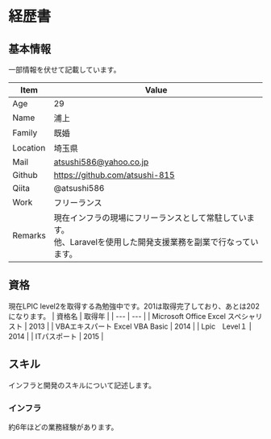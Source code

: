 # 経歴書

## 基本情報

一部情報を伏せて記載しています。

| Item | Value |
| --- | --- |
| Age | 29 |
| Name | 浦上 |
| Family | 既婚 |
| Location | 埼玉県 |
| Mail | atsushi586@yahoo.co.jp |
| Github | https://github.com/atsushi-815 |
| Qiita | @atsushi586 |
| Work | フリーランス |
| Remarks | 現在インフラの現場にフリーランスとして常駐しています。</br>他、Laravelを使用した開発支援業務を副業で行なっています。

## 資格

現在LPIC level2を取得する為勉強中です。201は取得完了しており、あとは202になります。
| 資格名 | 取得年 |
| --- | --- |
| Microsoft Office Excel スペシャリスト | 2013 |
| VBAエキスパート Excel VBA Basic | 2014 |
| Lpic　Level１ | 2014 |
| ITパスポート | 2015 |

## スキル

インフラと開発のスキルについて記述します。

### インフラ

約6年ほどの業務経験があります。
